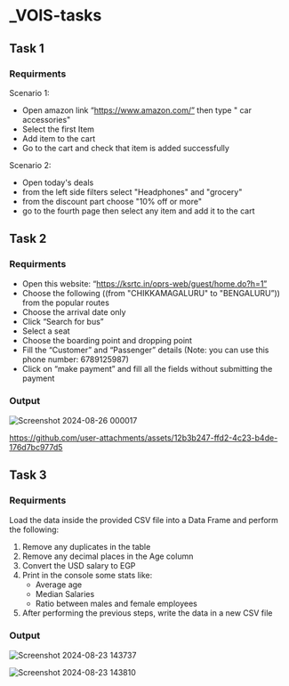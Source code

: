# _VOIS-tasks
## Task 1
### Requirments
Scenario 1:
-	Open amazon link “https://www.amazon.com/” then type " car accessories"
-	Select the first Item
-	Add item to the cart
-	Go to the cart and check that item is added successfully
  
Scenario 2: 
-	Open today's deals
-	from the left side filters select "Headphones" and "grocery"
-	from the discount part choose "10% off or more"
-	go to the fourth page then select any item and add it to the cart


## Task 2
### Requirments
-	Open this website: “https://ksrtc.in/oprs-web/guest/home.do?h=1”
-	Choose the following ((from "CHIKKAMAGALURU" to "BENGALURU”)) from the popular routes
-	Choose the arrival date only 
-	Click “Search for bus”
-	Select a seat
-	Choose the boarding point and dropping point
-	Fill the “Customer” and “Passenger” details (Note: you can use this phone number: 6789125987)
-	Click on “make payment” and fill all the fields without submitting the payment



### Output

![Screenshot 2024-08-26 000017](https://github.com/user-attachments/assets/3a78d30d-82ac-4b3a-8ec0-23d93dee1f1c)


https://github.com/user-attachments/assets/12b3b247-ffd2-4c23-b4de-176d7bc977d5



## Task 3 
### Requirments
Load the data inside the provided CSV file into a Data Frame and perform the following:
  1. Remove any duplicates in the table
  2. Remove any decimal places in the Age column
  3. Convert the USD salary to EGP
  4. Print in the console some stats like:
     - Average age 
  	 - Median Salaries
  	 - Ratio between males and female employees
  5. After performing the previous steps, write the data in a new CSV file


### Output

![Screenshot 2024-08-23 143737](https://github.com/user-attachments/assets/c2bfcd11-4a7a-4d6b-bf48-e0caf4ea5c63)

![Screenshot 2024-08-23 143810](https://github.com/user-attachments/assets/9a349789-f4da-424b-98f3-24b8c83d69e2)
